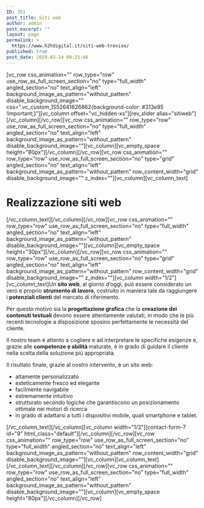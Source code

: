 ```yaml
---
ID: 351
post_title: Siti web
author: admin
post_excerpt: ""
layout: page
permalink: >
  https://www.h2hdigital.it/siti-web-treviso/
published: true
post_date: 2019-03-14 09:25:46
---
```

[vc_row css_animation="" row_type="row" use_row_as_full_screen_section="no" type="full_width" angled_section="no" text_align="left" background_image_as_pattern="without_pattern" disable_background_image="" css=".vc_custom_1552641626862{background-color: #313e95 !important;}"][vc_column offset="vc_hidden-xs"][rev_slider alias="sitiweb"][/vc_column][/vc_row][vc_row css_animation="" row_type="row" use_row_as_full_screen_section="no" type="full_width" angled_section="no" text_align="left" background_image_as_pattern="without_pattern" disable_background_image=""][vc_column][vc_empty_space height="80px"][/vc_column][/vc_row][vc_row css_animation="" row_type="row" use_row_as_full_screen_section="no" type="grid" angled_section="no" text_align="left" background_image_as_pattern="without_pattern" row_content_width="grid" disable_background_image="" z_index=""][vc_column][vc_column_text]
<h1>Realizzazione siti web</h1>
[/vc_column_text][/vc_column][/vc_row][vc_row css_animation="" row_type="row" use_row_as_full_screen_section="no" type="full_width" angled_section="no" text_align="left" background_image_as_pattern="without_pattern" disable_background_image=""][vc_column][vc_empty_space height="30px"][/vc_column][/vc_row][vc_row css_animation="" row_type="row" use_row_as_full_screen_section="no" type="grid" angled_section="no" text_align="left" background_image_as_pattern="without_pattern" row_content_width="grid" disable_background_image="" z_index=""][vc_column width="1/2"][vc_column_text]Un <strong>sito web</strong>, al giorno d’oggi, può essere considerato un vero e proprio <strong>strumento di lavoro</strong>, costruito in maniera tale da raggiungere i <strong>potenziali clienti</strong> del mercato di riferimento.

Per questo motivo sia la <strong>progettazione grafica </strong>che la <strong>creazione dei</strong> <strong>contenuti testuali </strong>devono essere attentamente valutati, in modo che le più recenti tecnologie a disposizione sposino perfettamente le necessità del cliente.

Il nostro team è attento a cogliere e ad interpretare le specifiche esigenze e, grazie alle <strong>competenze e abilità </strong>maturate, è in grado di guidare il cliente nella scelta della soluzione più appropriata.

Il risultato finale, grazie al nostro intervento, è un sito web:
<ul>
 	<li>altamente personalizzato</li>
 	<li>esteticamente fresco ed elegante</li>
 	<li>facilmente navigabile</li>
 	<li>estremamente intuitivo</li>
 	<li>strutturato secondo logiche che garantiscono un posizionamento ottimale nei motori di ricerca</li>
 	<li>in grado di adattarsi a tutti i dispositivi mobile, quali smartphone e tablet.</li>
</ul>
[/vc_column_text][/vc_column][vc_column width="1/2"][contact-form-7 id="9" html_class="default"][/vc_column][/vc_row][vc_row css_animation="" row_type="row" use_row_as_full_screen_section="no" type="full_width" angled_section="no" text_align="left" background_image_as_pattern="without_pattern" row_content_width="grid" disable_background_image=""][vc_column][vc_column_text][/vc_column_text][/vc_column][/vc_row][vc_row css_animation="" row_type="row" use_row_as_full_screen_section="no" type="full_width" angled_section="no" text_align="left" background_image_as_pattern="without_pattern" disable_background_image=""][vc_column][vc_empty_space height="80px"][/vc_column][/vc_row]